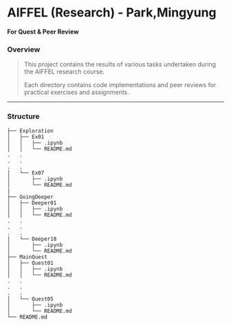 # AIFFEL (Research) - Park,Mingyung
**For Quest & Peer Review**

### Overview

> This project contains the results of various tasks undertaken during the AIFFEL research course. 
>
> Each directory contains code implementations and peer reviews for practical exercises and assignments.

---
### Structure
```
├── Exploration
│   ├── Ex01
│   │   ├── .ipynb
│   │   └── README.md
.   .
.   .
.   .
│   └── Ex07
│       ├── .ipynb
│       └── README.md
|
├── GoingDeeper
│   ├── Deeper01
│   │   ├── .ipynb
│   │   └── README.md
.   .
.   .
.   .
│   └── Deeper18
│       ├── .ipynb
│       └── README.md
├── MainQuest
│   ├── Quest01
│   │   ├── .ipynb
│   │   └── README.md
.   .
.   .
.   .
│   └── Quest05
│       ├── .ipynb
│       └── README.md
└── README.md
```
